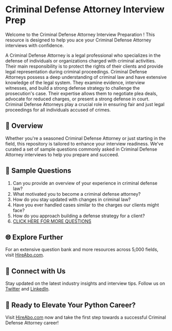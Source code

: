 # Criminal Defense Attorney Interview Prep

Welcome to the Criminal Defense Attorney Interview Preparation ! This resource is designed to help you ace your Criminal Defense Attorney interviews with confidence.

A Criminal Defense Attorney is a legal professional who specializes in the defense of individuals or organizations charged with criminal activities. Their main responsibility is to protect the rights of their clients and provide legal representation during criminal proceedings. Criminal Defense Attorneys possess a deep understanding of criminal law and have extensive knowledge of the legal system. They examine evidence, interview witnesses, and build a strong defense strategy to challenge the prosecution's case. Their expertise allows them to negotiate plea deals, advocate for reduced charges, or present a strong defense in court. Criminal Defense Attorneys play a crucial role in ensuring fair and just legal proceedings for all individuals accused of crimes.

## 🚀 Overview

Whether you're a seasoned Criminal Defense Attorney or just starting in the field, this repository is tailored to enhance your interview readiness. We've curated a set of sample questions commonly asked in Criminal Defense Attorney interviews to help you prepare and succeed.

## 📝 Sample Questions

1. Can you provide an overview of your experience in criminal defense law?
2. What motivated you to become a criminal defense attorney?
3. How do you stay updated with changes in criminal law?
4. Have you ever handled cases similar to the charges our clients might face?
5. How do you approach building a defense strategy for a client?
6. [CLICK HERE FOR MORE QUESTIONS](https://hireabo.com/job/9_0_14/Criminal%20Defense%20Attorney)

## 🌐 Explore Further

For an extensive question bank and more resources across 5,000 fields, visit [HireAbo.com](https://www.hireabo.com).

## 📱 Connect with Us

Stay updated on the latest industry insights and interview tips. Follow us on [Twitter](https://twitter.com/hireabo) and [LinkedIn](https://www.linkedin.com/in/hire-abo-3609972a8/).

## 🚀 Ready to Elevate Your Python Career?

Visit [HireAbo.com](https://www.hireabo.com) now and take the first step towards a successful Criminal Defense Attorney career!